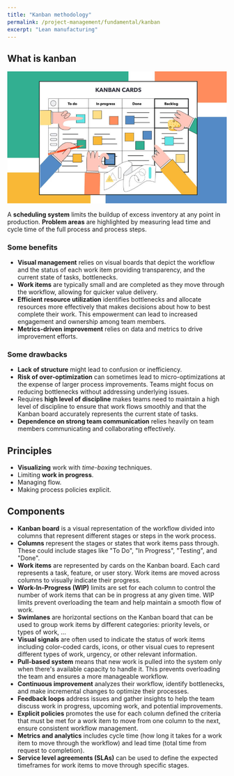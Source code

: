 ```yaml
---
title: "Kanban methodology"
permalink: /project-management/fundamental/kanban
excerpt: "Lean manufacturing"
---
```


## What is kanban

![Kanban](/assets/images/collection/kanban.jpg)

A **scheduling system** limits the buildup of excess inventory at any point in production. **Problem areas** are highlighted by measuring lead time and cycle time of the full process and process steps.

### Some benefits

- **Visual management** relies on visual boards that depict the workflow and the status of each work item providing transparency, and the current state of tasks, bottlenecks.
- **Work items** are typically small and are completed as they move through the workflow, allowing for quicker value delivery.
- **Efficient resource utilization** identifies bottlenecks and allocate resources more effectively that makes decisions about how to best complete their work. This empowerment can lead to increased engagement and ownership among team members.
- **Metrics-driven improvement** relies on data and metrics to drive improvement efforts.

### Some drawbacks

- **Lack of structure** might lead to confusion or inefficiency.
- **Risk of over-optimization** can sometimes lead to micro-optimizations at the expense of larger process improvements. Teams might focus on reducing bottlenecks without addressing underlying issues.
- Requires **high level of discipline** makes teams need to maintain a high level of discipline to ensure that work flows smoothly and that the Kanban board accurately represents the current state of tasks.
- **Dependence on strong team communication** relies heavily on team members communicating and collaborating effectively.

## Principles

- **Visualizing** work with *time-boxing* techniques.
- Limiting **work in progress**.
- Managing flow.
- Making process policies explicit.

## Components

- **Kanban board** is a visual representation of the workflow divided into columns that represent different stages or steps in the work process.
- **Columns** represent the stages or states that work items pass through. These could include stages like "To Do", "In Progress", "Testing", and "Done".
- **Work items** are represented by cards on the Kanban board. Each card represents a task, feature, or user story. Work items are moved across columns to visually indicate their progress.
- **Work-In-Progress (WIP)** limits are set for each column to control the number of work items that can be in progress at any given time. WIP limits prevent overloading the team and help maintain a smooth flow of work.
- **Swimlanes** are horizontal sections on the Kanban board that can be used to group work items by different categories: priority levels, or types of work, ...
- **Visual signals** are often used to indicate the status of work items including color-coded cards, icons, or other visual cues to represent different types of work, urgency, or other relevant information.
- **Pull-based system** means that new work is pulled into the system only when there's available capacity to handle it. This prevents overloading the team and ensures a more manageable workflow.
- **Continuous improvement** analyzes their workflow, identify bottlenecks, and make incremental changes to optimize their processes.
- **Feedback loops** address issues and gather insights to help the team discuss work in progress, upcoming work, and potential improvements.
- **Explicit policies** promotes the use for each column defined the criteria that must be met for a work item to move from one column to the next, ensure consistent workflow management.
- **Metrics and analytics** includes cycle time (how long it takes for a work item to move through the workflow) and lead time (total time from request to completion).
- **Service level agreements (SLAs)** can be used to define the expected timeframes for work items to move through specific stages.
